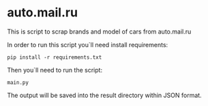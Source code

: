 
# auto.mail.ru
This is script to scrap brands and model of cars from auto.mail.ru 

In order to run this script you`ll need install requirements:

    pip install -r requirements.txt

Then you`ll need to run the script:

    main.py

The output will be saved into the result directory within JSON format.